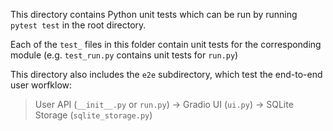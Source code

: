 This directory contains Python unit tests which can be run by running `pytest test` in the root directory.

Each of the `test_` files in this folder contain unit tests for the corresponding module (e.g. `test_run.py` contains unit tests for `run.py`)

This directory also includes the `e2e` subdirectory, which test the end-to-end user worfklow:

> User API (`__init__.py` or `run.py`) → Gradio UI (`ui.py`) → SQLite Storage (`sqlite_storage.py`)

